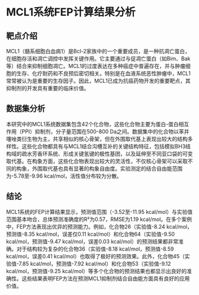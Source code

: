 # MCL1系统FEP计算结果分析

## 靶点介绍

MCL1（髓系细胞白血病1）是Bcl-2家族中的一个重要成员，是一种抗凋亡蛋白，在细胞存活和凋亡调控中发挥关键作用。它主要通过与促凋亡蛋白（如Bim、Bak等）结合来抑制细胞凋亡。MCL1的过度表达在多种癌症中普遍存在，并与肿瘤细胞的生存、化疗耐药和不良预后密切相关。特别是在血液系统恶性肿瘤中，MCL1常常被认为是重要的生存因子。因此，MCL1已成为抗癌药物开发的重要靶点，其抑制剂的开发具有重要的临床价值。

## 数据集分析

本研究中的MCL1系统数据集包含42个化合物，这些化合物主要为蛋白-蛋白相互作用（PPI）抑制剂，分子量范围在500-800 Da之间。数据集中的化合物以苯并噻唑类衍生物为主，共享相似的核心骨架，但在外围取代基上表现出较大的结构多样性。这些化合物都具有与MCL1结合沟槽互补的关键结构特征，包括模拟BH3结构域的疏水芳香环系统、形成关键氢键的极性基团，以及延伸至不同亚口袋的可变取代基。在构象方面，这些化合物表现出较大的灵活性，不仅核心骨架可以采取不同的构象，外围取代基也具有显著的构象自由度。实验测定的结合自由能范围为-5.78至-9.96 kcal/mol，活性值分布较为分散。

## 结论

MCL1系统的FEP计算结果显示，预测值范围（-3.52至-11.95 kcal/mol）与实验值范围基本吻合，总体预测准确度的R²为0.57，RMSE为1.19 kcal/mol。在多个案例中，FEP方法表现出优异的预测能力。例如，化合物26（实验值-8.24 kcal/mol，预测值-8.35 kcal/mol，误差仅0.11 kcal/mol）和化合物64（实验值-9.50 kcal/mol，预测值-9.47 kcal/mol，误差0.03 kcal/mol）的预测结果都非常准确。对于结构较为复杂的化合物36（实验值-8.18 kcal/mol，预测值-8.59 kcal/mol，误差0.41 kcal/mol）也取得了极好的预测效果。此外，化合物45（实验值-7.85 kcal/mol，预测值-7.92 kcal/mol）和化合物53（实验值-9.12 kcal/mol，预测值-9.25 kcal/mol）等多个化合物的预测结果也都显示出良好的准确性。这些结果表明FEP方法在预测MCL1抑制剂结合自由能方面具有良好的应用价值。 